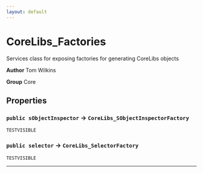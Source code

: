 ```yaml
---
layout: default
---
```

# CoreLibs_Factories

Services class for exposing factories for generating CoreLibs objects


**Author** Tom Wilkins


**Group** Core

## Properties

### `public sObjectInspector` → `CoreLibs_SObjectInspectorFactory`

`TESTVISIBLE` 

### `public selector` → `CoreLibs_SelectorFactory`

`TESTVISIBLE` 

---
